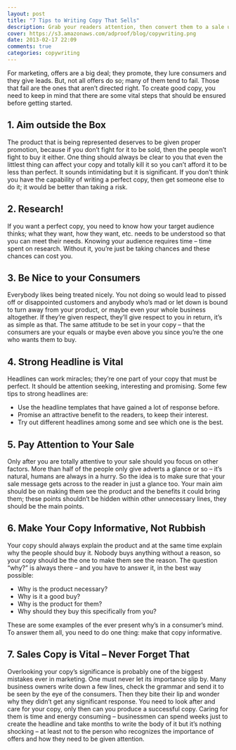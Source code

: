 ```yaml
---
layout: post
title: "7 Tips to Writing Copy That Sells"
description: Grab your readers attention, then convert them to a sale using these seven proven principles.
cover: https://s3.amazonaws.com/adproof/blog/copywriting.png
date: 2013-02-17 22:09
comments: true
categories: copywriting
---
```


For marketing, offers are a big deal; they promote, they lure consumers and they give leads. But, not all offers do so; many of them tend to fail. Those that fail are the ones that aren’t directed right. To create good copy, you need to keep in mind that there are some vital steps that should be ensured before getting started.

<!--more-->

## 1. Aim outside the Box

The product that is being represented deserves to be given proper promotion, because if you don’t fight for it to be sold, then the people won’t fight to buy it either. One thing should always be clear to you that even the littlest thing can affect your copy and totally kill it so you can’t afford it to be less than perfect. It sounds intimidating but it is significant. If you don’t think you have the capability of writing a perfect copy, then get someone else to do it; it would be better than taking a risk.

## 2. Research!

If you want a perfect copy, you need to know how your target audience thinks; what they want, how they want, etc. needs to be understood so that you can meet their needs. Knowing your audience requires time – time spent on research. Without it, you’re just be taking chances and these chances can cost you.

## 3. Be Nice to your Consumers

Everybody likes being treated nicely. You not doing so would lead to pissed off or disappointed customers and anybody who’s mad or let down is bound to turn away from your product, or maybe even your whole business altogether. If they’re given respect, they’ll give respect to you in return, it’s as simple as that. The same attitude to be set in your copy – that the consumers are your equals or maybe even above you since you’re the one who wants them to buy.

## 4. Strong Headline is Vital
Headlines can work miracles; they’re one part of your copy that must be perfect. It should be attention seeking, interesting and promising. Some few tips to strong headlines are:

  * Use the headline templates that have gained a lot of response before.
  * Promise an attractive benefit to the readers, to keep their interest.
  * Try out different headlines among some and see which one is the best.

## 5. Pay Attention to Your Sale

Only after you are totally attentive to your sale should you focus on other factors. More than half of the people only give adverts a glance or so – it’s natural, humans are always in a hurry. So the idea is to make sure that your sale message gets across to the reader in just a glance too. Your main aim should be on making them see the product and the benefits it could bring them; these points shouldn’t be hidden within other unnecessary lines, they should be the main points.

## 6. Make Your Copy Informative, Not Rubbish

Your copy should always explain the product and at the same time explain why the people should buy it. Nobody buys anything without a reason, so your copy should be the one to make them see the reason. The question “why?” is always there – and you have to answer it, in the best way possible: 

  * Why is the product necessary? 
  * Why is it a good buy? 
  * Why is the product for them? 
  * Why should they buy this specifically from you? 
  
These are some examples of the ever present why’s in a consumer’s mind. To answer them all, you need to do one thing: make that copy informative.

## 7. Sales Copy is Vital – Never Forget That

Overlooking your copy’s significance is probably one of the biggest mistakes ever in marketing. One must never let its importance slip by. Many business owners write down a few lines, check the grammar and send it to be seen by the eye of the consumers. Then they bite their lip and wonder why they didn’t get any significant response. You need to look after and care for your copy, only then can you produce a successful copy. Caring for them is time and energy consuming – businessmen can spend weeks just to create the headline and take months to write the body of it but it’s nothing shocking – at least not to the person who recognizes the importance of offers and how they need to be given attention.
